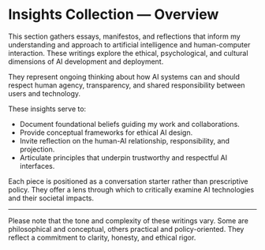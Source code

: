 # Insights Collection — Overview

This section gathers essays, manifestos, and reflections that inform my understanding and approach to artificial intelligence and human-computer interaction. These writings explore the ethical, psychological, and cultural dimensions of AI development and deployment.

They represent ongoing thinking about how AI systems can and should respect human agency, transparency, and shared responsibility between users and technology.

These insights serve to:

- Document foundational beliefs guiding my work and collaborations.
- Provide conceptual frameworks for ethical AI design.
- Invite reflection on the human-AI relationship, responsibility, and projection.
- Articulate principles that underpin trustworthy and respectful AI interfaces.

Each piece is positioned as a conversation starter rather than prescriptive policy. They offer a lens through which to critically examine AI technologies and their societal impacts.

---

Please note that the tone and complexity of these writings vary. Some are philosophical and conceptual, others practical and policy-oriented. They reflect a commitment to clarity, honesty, and ethical rigor.
